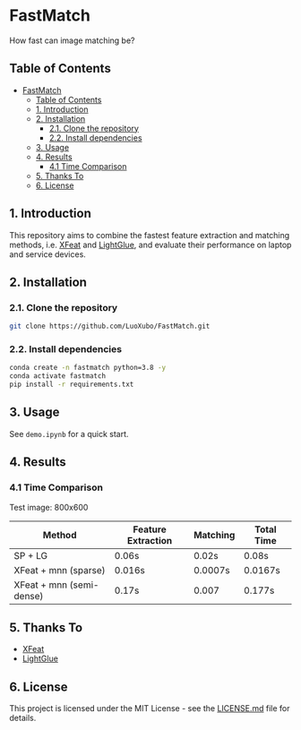 # FastMatch

How fast can image matching be?

## Table of Contents

- [FastMatch](#fastmatch)
  - [Table of Contents](#table-of-contents)
  - [1. Introduction](#1-introduction)
  - [2. Installation](#2-installation)
    - [2.1. Clone the repository](#21-clone-the-repository)
    - [2.2. Install dependencies](#22-install-dependencies)
  - [3. Usage](#3-usage)
  - [4. Results](#4-results)
    - [4.1 Time Comparison](#41-time-comparison)
  - [5. Thanks To](#5-thanks-to)
  - [6. License](#6-license)

## 1. Introduction

This repository aims to combine the fastest feature extraction and matching methods, i.e. [XFeat](https://github.com/verlab/accelerated_features) and [LightGlue](https://github.com/cvg/LightGlue), and evaluate their performance on laptop and service devices.

## 2. Installation

### 2.1. Clone the repository

```bash
git clone https://github.com/LuoXubo/FastMatch.git
```

### 2.2. Install dependencies

```bash
conda create -n fastmatch python=3.8 -y
conda activate fastmatch
pip install -r requirements.txt
```

## 3. Usage

See `demo.ipynb` for a quick start.

## 4. Results

### 4.1 Time Comparison

Test image: 800x600

| Method                   | Feature Extraction | Matching | Total Time |
| ------------------------ | ------------------ | -------- | ---------- |
| SP + LG                  | 0.06s              | 0.02s    | 0.08s      |
| XFeat + mnn (sparse)     | 0.016s             | 0.0007s  | 0.0167s    |
| XFeat + mnn (semi-dense) | 0.17s              | 0.007    | 0.177s     |

## 5. Thanks To

- [XFeat](https://github.com/verlab/accelerated_features)
- [LightGlue](https://github.com/cvg/LightGlue)

## 6. License

This project is licensed under the MIT License - see the [LICENSE.md](LICENSE.md) file for details.
